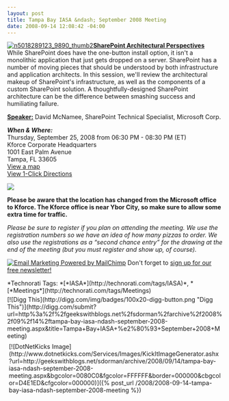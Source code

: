 ```yaml
---
layout: post
title: Tampa Bay IASA &ndash; September 2008 Meeting
date: 2008-09-14 12:08:42 -04:00
---
```


[![n5018289123_9890_thumb2](http://gwb.blob.core.windows.net/sdorman/WindowsLiveWriter/TampaBayIASAFebruary2008Meeting_9EC6/n5018289123_9890_thumb2_thumb.jpg)](http://gwb.blob.core.windows.net/sdorman/WindowsLiveWriter/TampaBayIASAFebruary2008Meeting_9EC6/n5018289123_9890_thumb2_2.jpg)**<u>SharePoint Architectural Perspectives</u>**    
While SharePoint does have the one-button install option, it isn't a monolithic application that just gets dropped on a server. SharePoint has a number of moving pieces that should be understood by both infrastructure and application architects. In this session, we'll review the architectural makeup of SharePoint's infrastructure, as well as the components of a custom SharePoint solution. A thoughtfully-designed SharePoint architecture can be the difference between smashing success and humiliating failure.

**<u>Speaker:</u>** David McNamee, SharePoint Technical Specialist, Microsoft Corp.

***When & Where:***       
Thursday, September 25, 2008 from 06:30 PM - 08:30 PM (ET)       
Kforce Corporate Headquarters       
1001 East Palm Avenue       
Tampa, FL 33605       
[View a map](http://maps.live.com/default.aspx?v=2&FORM=LMLTCC&cp=27.961348~-82.449329&style=r&lvl=15&tilt=-90&dir=0&alt=-1000&scene=9552102&phx=0&phy=0&phscl=1&where1=1001%20E%20Palm%20Ave%2C%20Tampa%2C%20FL%2033605-3551&cid=93D618D639EC9651!309&encType=1)       
[View 1-Click Directions](http://maps.live.com/OneClickDirections.aspx?rtp=%7epos.nntbhm83w8wh_1001+E+Palm+Ave%2c+Tampa%2c+FL+33605-3551___a_&rsd=27.9837092757225_-82.453838288784_AVf%2bAyAOAAAAE7GYABwBAAA%3d_the+north+(via+I-275)%7e27.9425400495529_-82.4671205878258_AVf%2bAyAOAAAAGbGYAF0CAAA%3d_the+south+(via+S+Crosstown+Expy+%2f+Lee+Roy+Selmon+Expy+%2f+SR-618+Toll+E)%7e27.9655614495277_-82.4264690279961_AVf%2bAyAOAAAAFrGYALIAAAA%3d_the+east+(via+I-4)%7e27.956061065197_-82.4876502156258_AVf%2bAyAOAAAAE7GYAOwAAAA%3d_the+west+(via+I-275)&&rtv=0)

**<u>[![](http://www.eventbrite.com/img/button/register_blue.gif)](http://www.eventbrite.com/event/120521483/sdorman)</u>**

**Please be aware that the location has changed from the Microsoft office to Kforce. The Kforce office is near Ybor City, so make sure to allow some extra time for traffic.**

*Please be sure to register if you plan on attending the meeting. We use the registration numbers so we have an idea of how many pizzas to order. We also use the registrations as a “second chance entry” for the drawing at the end of the meeting (but you must register and show up, of course).*

[![Email Marketing Powered by MailChimp](http://www.mailchimp.com/img/affiliates/mailchimp_stamp.gif)](http://www.mailchimp.com/affiliates/?aid=def661e5fb5b51ddb3bafdd75&afl=1&afls=custom&afln=&afle=) Don't forget to [sign up for our free newsletter!](http://list-manage.com/subscribe.phtml?id=165a30debe)
  <div style="padding-bottom: 0px; margin: 0px; padding-left: 0px; padding-right: 0px; display: inline; padding-top: 0px" id="scid:0767317B-992E-4b12-91E0-4F059A8CECA8:f1a9f7e4-87f8-42a7-b239-2ecfe417ebda" class="wlWriterSmartContent">*Technorati Tags: *[*IASA*](http://technorati.com/tags/IASA)*, *[*Meetings*](http://technorati.com/tags/Meetings)</div><div class="wlWriterHeaderFooter" style="text-align:left; margin:0px; padding:4px 0px 4px 0px;">[![Digg This](http://digg.com/img/badges/100x20-digg-button.png "Digg This")](http://digg.com/submit?url=http%3a%2f%2fgeekswithblogs.net%2fsdorman%2farchive%2f2008%2f09%2f14%2ftampa-bay-iasa-ndash-september-2008-meeting.aspx&title=Tampa+Bay+IASA+%e2%80%93+September+2008+Meeting)</div><div class="wlWriterHeaderFooter" style="text-align:left; margin:0px; padding:4px 4px 4px 4px;">[![DotNetKicks Image](http://www.dotnetkicks.com/Services/Images/KickItImageGenerator.ashx?url=http://geekswithblogs.net/sdorman/archive/2008/09/14/tampa-bay-iasa-ndash-september-2008-meeting.aspx&bgcolor=0080C0&fgcolor=FFFFFF&border=000000&cbgcolor=D4E1ED&cfgcolor=000000)]({% post_url /2008/2008-09-14-tampa-bay-iasa-ndash-september-2008-meeting %})</div>
